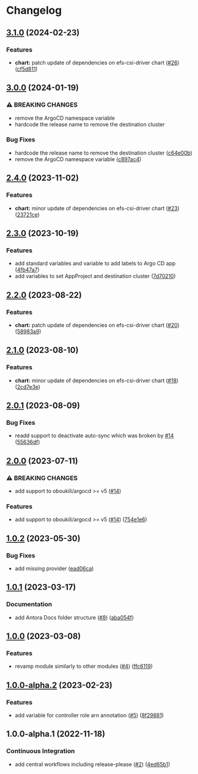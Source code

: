# Changelog

## [3.1.0](https://github.com/camptocamp/devops-stack-module-efs-csi-driver/compare/v3.0.0...v3.1.0) (2024-02-23)


### Features

* **chart:** patch update of dependencies on efs-csi-driver chart ([#26](https://github.com/camptocamp/devops-stack-module-efs-csi-driver/issues/26)) ([cf5d811](https://github.com/camptocamp/devops-stack-module-efs-csi-driver/commit/cf5d8114b4e033bd38cf983bfd7b76a99d4b61e3))

## [3.0.0](https://github.com/camptocamp/devops-stack-module-efs-csi-driver/compare/v2.4.0...v3.0.0) (2024-01-19)


### ⚠ BREAKING CHANGES

* remove the ArgoCD namespace variable
* hardcode the release name to remove the destination cluster

### Bug Fixes

* hardcode the release name to remove the destination cluster ([c64e00b](https://github.com/camptocamp/devops-stack-module-efs-csi-driver/commit/c64e00b05d45dd7796782f6983959e896aa82d41))
* remove the ArgoCD namespace variable ([c897ac4](https://github.com/camptocamp/devops-stack-module-efs-csi-driver/commit/c897ac4f3b386c412aabe1166f3c837b87002ea8))

## [2.4.0](https://github.com/camptocamp/devops-stack-module-efs-csi-driver/compare/v2.3.0...v2.4.0) (2023-11-02)


### Features

* **chart:** minor update of dependencies on efs-csi-driver chart ([#23](https://github.com/camptocamp/devops-stack-module-efs-csi-driver/issues/23)) ([23721ce](https://github.com/camptocamp/devops-stack-module-efs-csi-driver/commit/23721ce2e361b625761b515d7db284f0c1aaf2e4))

## [2.3.0](https://github.com/camptocamp/devops-stack-module-efs-csi-driver/compare/v2.2.0...v2.3.0) (2023-10-19)


### Features

* add standard variables and variable to add labels to Argo CD app ([4fb47a7](https://github.com/camptocamp/devops-stack-module-efs-csi-driver/commit/4fb47a7f85bd2c2f7eb51a53c3a392f86c979fb6))
* add variables to set AppProject and destination cluster ([7d70210](https://github.com/camptocamp/devops-stack-module-efs-csi-driver/commit/7d7021045fc47a184c56f831680d8e0945d9bb0e))

## [2.2.0](https://github.com/camptocamp/devops-stack-module-efs-csi-driver/compare/v2.1.0...v2.2.0) (2023-08-22)


### Features

* **chart:** patch update of dependencies on efs-csi-driver chart ([#20](https://github.com/camptocamp/devops-stack-module-efs-csi-driver/issues/20)) ([58983a9](https://github.com/camptocamp/devops-stack-module-efs-csi-driver/commit/58983a97eb2bbd92fcf377f91b854bbd6e378809))

## [2.1.0](https://github.com/camptocamp/devops-stack-module-efs-csi-driver/compare/v2.0.1...v2.1.0) (2023-08-10)


### Features

* **chart:** minor update of dependencies on efs-csi-driver chart ([#18](https://github.com/camptocamp/devops-stack-module-efs-csi-driver/issues/18)) ([2cd7e3e](https://github.com/camptocamp/devops-stack-module-efs-csi-driver/commit/2cd7e3e4487b715a4ee8b895e9fd3befecfc8626))

## [2.0.1](https://github.com/camptocamp/devops-stack-module-efs-csi-driver/compare/v2.0.0...v2.0.1) (2023-08-09)


### Bug Fixes

* readd support to deactivate auto-sync which was broken by [#14](https://github.com/camptocamp/devops-stack-module-efs-csi-driver/issues/14) ([55636df](https://github.com/camptocamp/devops-stack-module-efs-csi-driver/commit/55636df767ebbaccb863c8af051af0926d5a2a70))

## [2.0.0](https://github.com/camptocamp/devops-stack-module-efs-csi-driver/compare/v1.0.2...v2.0.0) (2023-07-11)


### ⚠ BREAKING CHANGES

* add support to oboukili/argocd >= v5 ([#14](https://github.com/camptocamp/devops-stack-module-efs-csi-driver/issues/14))

### Features

* add support to oboukili/argocd &gt;= v5 ([#14](https://github.com/camptocamp/devops-stack-module-efs-csi-driver/issues/14)) ([754e1e6](https://github.com/camptocamp/devops-stack-module-efs-csi-driver/commit/754e1e6dd1fa780c07aef7b9af209680fdda60d9))

## [1.0.2](https://github.com/camptocamp/devops-stack-module-efs-csi-driver/compare/v1.0.1...v1.0.2) (2023-05-30)


### Bug Fixes

* add missing provider ([ead06ca](https://github.com/camptocamp/devops-stack-module-efs-csi-driver/commit/ead06cae9e0fc4b1617a85fdca2789c5c69d910d))

## [1.0.1](https://github.com/camptocamp/devops-stack-module-efs-csi-driver/compare/v1.0.0...v1.0.1) (2023-03-17)


### Documentation

* add Antora Docs folder structure ([#8](https://github.com/camptocamp/devops-stack-module-efs-csi-driver/issues/8)) ([aba054f](https://github.com/camptocamp/devops-stack-module-efs-csi-driver/commit/aba054f1533507fff9ec614b2cdf789801fcf2a1))

## [1.0.0](https://github.com/camptocamp/devops-stack-module-efs-csi-driver/compare/v1.0.0-alpha.2...v1.0.0) (2023-03-08)


### Features

* revamp module similarly to other modules ([#4](https://github.com/camptocamp/devops-stack-module-efs-csi-driver/issues/4)) ([ffc6119](https://github.com/camptocamp/devops-stack-module-efs-csi-driver/commit/ffc611940e72a8b738c82ba8799df95fdf2da36d))

## [1.0.0-alpha.2](https://github.com/camptocamp/devops-stack-module-efs-csi-driver/compare/v1.0.0-alpha.1...v1.0.0-alpha.2) (2023-02-23)


### Features

* add variable for controller role arn annotation ([#5](https://github.com/camptocamp/devops-stack-module-efs-csi-driver/issues/5)) ([8f29881](https://github.com/camptocamp/devops-stack-module-efs-csi-driver/commit/8f298814db7e73cc422a21e26f307571218305cc))

## 1.0.0-alpha.1 (2022-11-18)


### Continuous Integration

* add central workflows including release-please ([#2](https://github.com/camptocamp/devops-stack-module-efs-csi-driver/issues/2)) ([4ed65b1](https://github.com/camptocamp/devops-stack-module-efs-csi-driver/commit/4ed65b10a18226cca49c724ac582273b4d740bc5))
